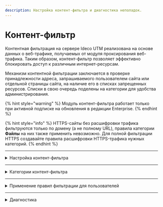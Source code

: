 ```yaml
---
description: Настройка контент-фильтра и диагностика неполадок.
---
```

# Контент-фильтр
 
Контентная фильтрация на сервере Ideco UTM реализована на основе данных о веб-трафике, получаемых от модуля проксирования веб-трафика. Таким образом, контент-фильтр позволяет эффективно блокировать доступ к различным интернет-ресурсам.

Механизм контентной фильтрации заключается в проверке принадлежности адреса, запрашиваемого пользователем сайта или отдельной страницы сайта, на наличие его в списках запрещенных ресурсов. Списки в свою очередь поделены на категории для удобства администрирования.

{% hint style="warning" %}
Модуль контент-фильтра работает только при активной подписке на обновления в редакции Enterprise.
{% endhint %}

{% hint style="info" %}
HTTPS-сайты без расшифровки трафика фильтруются только по домену (а не полному URL), правила категории **Файлы** на них также применить невозможно. Для полной фильтрации HTTPS создавайте правила расшифровки HTTPS-трафика нужных категорий.
{% endhint %}

---
<details>

<summary>Настройка контент-фильтра</summary>

Перейдите в раздел **Правила трафика -> Контент-фильтр** и активируйте базу расширенного контент-фильтра, переключив ползунок в положение **Включено** у пункта **Расширенная база категорий**.

![](../../../.gitbook/assets/kf-base.gif)

На вкладке **Настройки** можно настроить дополнительные параметры фильтрации:

* **Блокировать протоколы QUIC и HTTP/3.** Экспериментальный протокол, используемый браузером Chrome для доступа к некоторым ресурсам (например, youtube). Рекомендуется блокировать его, т.к. иначе фильтрация ресурсов, работающих по этому протоколу, будет невозможна.
* **Безопасный поиск.** Принудительно включает безопасный поиск в поисковых системах (google, yandex, youtube, yahoo, bing, rambler). **Для работы данной функции нужно включить HTTPS-фильтрацию методом подмены сертификата для данных ресурсов**.

![](../../../.gitbook/assets/kf-set.png)

</details>

---
<details>

<summary>Категории контент-фильтра</summary>

* **Расширенная база категорий**. Более 140 категорий, включающих миллионы URL, автоматически обновляемых сервером. Статус обновлений и использование базы можно посмотреть на вкладке **Настройки** в разделе Контент-фильтра. Данные категории работают только при активной подписке на обновления в коммерческих редакциях.
* **Пользовательские категории**. На одноименной вкладке вы можете создавать собственные категории правил.

![](../../../.gitbook/assets/kf-custom-cat.png)

* **Специальные**. Включает 4 категории - все запросы, все категоризированные запросы, все некатегоризированные запросы и запросы с прямыми обращениями по IP-адресам.
* **Файлы**. Восемь сформированных категорий файлов, блокируемых по расширениям и MIME-type. Предустановленные группы файлов (Исполняемые файлы, Архивы, Видеофайлы, Аудиофайлы, Flash-видео, Active-X, Torrent-файлы, Документы) нельзя редактировать. Работа по фильтрации HTTPS-трафика по данному типу категорий возможна только при его расшифровке.

Подробное описание **расширенных** и **специальных** категорий представлено в статье [Описание категорий контент фильтра](custom-categories.md).

</details>

---
<details>

<summary>Применение правил фильтрации для пользователей</summary>

Правила применяются сверху вниз в порядке следования в таблице до первого совпадения. Таким образом если вышестоящим правилом будет разрешен какой-то ресурс для определенной группы пользователей, то правила ниже применяться не будут. Таким образом можно создавать гибкие настройки фильтрации, исключая нужных пользователей вышестоящими правилами из правил блокировки. Аналогичным образом действуют правила расшифровки HTTPS.

В столбце **Управление** можно активировать или деактивировать правило, менять его приоритет, редактировать и удалить. Правила контентной фильтрации применяются сразу же после создания или их включения.

![](../../../.gitbook/assets/kf-manage.gif)

Чтобы создать новое правило, нажмите **Добавить** в левом верхнем углу над таблицей.

![](../../../.gitbook/assets/kf-add-rule.gif)

Заполните следующие поля:

* **Название** - наименование правила в списке. Значение не должно быть длиннее 42 символов.
* **Применяется для** - можно выбрать объекты типа: пользователь, группа пользователей, IP-адрес, диапазон IP-адресов, подсеть, список IP-адресов или специальный объект **Превышена квота** (в этот объект попадают пользователи, превысившие квоту по трафику).
* **Категории сайтов** - пользовательские, специальные и расширенные категории веб-ресурсов.
* **Действие** - действие данного правила на веб-запросы. Можно запретить, разрешить или расшифровать HTTPS-трафик.

![](../../../.gitbook/assets/kf_form.png)

</details>

---
<details>

<summary>Диагностика</summary>

Если правила контентной фильтрации не действуют, проверьте следующие параметры в настройках:

1\. IP-адрес компьютера пользователя должен соответствовать его адресу в авторизации (раздел **Мониторинг - Авторизованные пользователи**), и пользователь должен находиться в нужной группе, на которую назначено правило.

2\. IP-адрес пользователи и ресурса, к которому он обращается, не должен входить в исключения прокси-сервера.

3\. Проверьте правильность категоризации ресурса к которому вы обращаетесь в поле **URL для категоризации** на вкладке **Правила**.

![](../../../.gitbook/assets/url-categories.gif)

4\. В браузере и на компьютере пользователя не используются функции или плагины VPN, не прописаны сторонние прокси-сервера.

5\. Проверить настройки контентной фильтрации по блокировке опасных и потенциально опасных файлов можно с помощью сервиса [security.ideco.ru](https://security.ideco.ru).

</details>